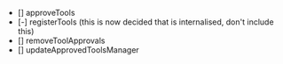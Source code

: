 - [] approveTools
- [-] registerTools (this is now decided that is internalised, don't include this)
- [] removeToolApprovals
- [] updateApprovedToolsManager
